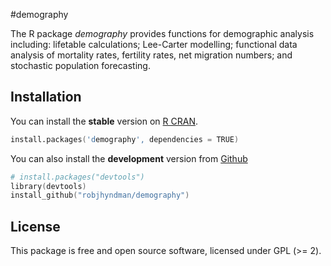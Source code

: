 #demography

The R package *demography* provides functions for demographic analysis including: lifetable calculations; Lee-Carter modelling; functional data analysis of mortality rates, fertility rates, net migration numbers;  and stochastic population forecasting.

## Installation
You can install the **stable** version on 
[R CRAN](https://CRAN.R-project.org/package=demography).

```s
install.packages('demography', dependencies = TRUE)
```

You can also install the **development** version from
[Github](https://github.com/robjhyndman/demography)

```s
# install.packages("devtools")
library(devtools)
install_github("robjhyndman/demography") 
```


## License

This package is free and open source software, licensed under GPL (>= 2).
